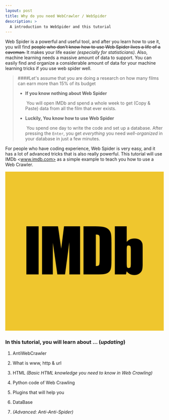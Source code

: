 ```yaml
---
layout: post
title: Why do you need WebCrawler / WebSpider
description: >
  A introduction to WebSpider and this tutorial
---
```


Web Spider is a powerful and useful tool, and after you learn how to use it, you will find ~~people who don't know how to use Web Spider lives a life of a caveman.~~ It makes your life easier *(especially for statisticians).* Also, machine learning needs a massive amount of data to support. You can easily find and organize a considerable amount of data for your machine learning tricks if you use web spider well.

> ####Let's assume that you are doing a research on how many films can earn more than 15% of its budget 
>
> * **If you know nothing about Web Spider**
>
>   ​	You will open IMDb and spend a whole week to get (Copy & Paste) data from all the film that ever exists.
>
> * **Luckily, You know how to use Web Spider**
>
>   ​	You spend one day to write the code and set up a database. After pressing the ```Enter```, you get *everything* you need *well-organized* in your database in just a few minutes.

For people who have coding experience, Web Spider is very easy, and it has a lot of advanced tricks that is also really powerful. This tutorial will use IMDb <www.imdb.com> as a simple example to teach you how to use a Web Crawler.

![IMDb](../img/IntroToWebSpider/IMDb.jpg)

### In this tutorial, you will learn about ...             (*updating*)

1. AntiWebCrawler

2. What is www, http & url

3. HTML     *(Basic HTML knowledge you need to know in Web Crawling)*

4. Python code of Web Crawling

5. Plugins that will help you

6. DataBase

7. *(Advanced: Anti-Anti-Spider)*

   

